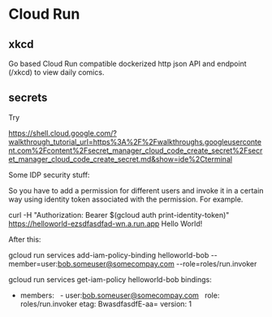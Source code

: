 # Cloud Run

## xkcd

Go based Cloud Run compatible dockerized http json API and endpoint (/xkcd) to view daily comics.

## secrets

Try 

https://shell.cloud.google.com/?walkthrough_tutorial_url=https%3A%2F%2Fwalkthroughs.googleusercontent.com%2Fcontent%2Fsecret_manager_cloud_code_create_secret%2Fsecret_manager_cloud_code_create_secret.md&show=ide%2Cterminal

Some IDP security stuff:

So you have to add a permission for different users and invoke it in a certain way using identity token associated with the permission.  For example.

curl -H "Authorization: Bearer $(gcloud auth print-identity-token)" https://helloworld-ezsdfasdfad-wn.a.run.app
Hello World!

After this:

gcloud run services add-iam-policy-binding helloworld-bob --member=user:bob.someuser@somecompay.com --role=roles/run.invoker

gcloud run services get-iam-policy helloworld-bob
bindings:
- members:
  - user:bob.someuser@somecompay.com
  role: roles/run.invoker
etag: BwasdfasdfE-aa=
version: 1

